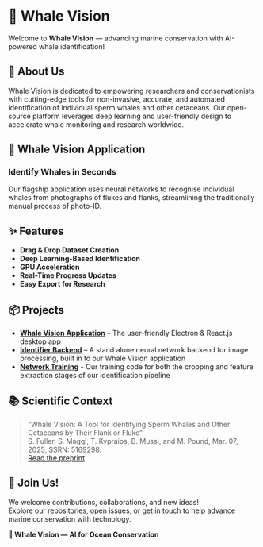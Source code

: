 # 🐋 Whale Vision

Welcome to **Whale Vision** — advancing marine conservation with AI-powered whale identification!


## 🌊 About Us

Whale Vision is dedicated to empowering researchers and conservationists with cutting-edge tools for non-invasive, accurate, and automated identification of individual sperm whales and other cetaceans. Our open-source platform leverages deep learning and user-friendly design to accelerate whale monitoring and research worldwide.


## 🚀 Whale Vision Application

### Identify Whales in Seconds

Our flagship application uses neural networks to recognise individual whales from photographs of flukes and flanks, streamlining the traditionally manual process of photo-ID.


## ✨ Features

- **Drag & Drop Dataset Creation**
- **Deep Learning-Based Identification**
- **GPU Acceleration**
- **Real-Time Progress Updates**
- **Easy Export for Research**


## 📦 Projects

- [**Whale Vision Application**](https://github.com/whale-vision/application) – The user-friendly Electron & React.js desktop app
- [**Identifier Backend**](https://github.com/whale-vision/identifier) – A stand alone neural network backend for image processing, built in to our Whale Vision application
- [**Network Training**](https://github.com/whale-vision/identifier-training) - Our training code for both the cropping and feature extraction stages of our identification pipeline


## 📚 Scientific Context

> “Whale Vision: A Tool for Identifying Sperm Whales and Other Cetaceans by Their Flank or Fluke”  
> S. Fuller, S. Maggi, T. Kypraios, B. Mussi, and M. Pound, Mar. 07, 2025, SSRN: 5169298.  
> [Read the preprint](https://doi.org/10.2139/ssrn.5169298)


## 🤝 Join Us!

We welcome contributions, collaborations, and new ideas!  
Explore our repositories, open issues, or get in touch to help advance marine conservation with technology.


**🐋 Whale Vision — AI for Ocean Conservation**

